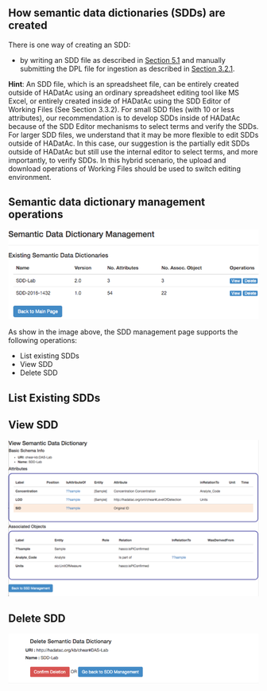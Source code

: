 ## How semantic data dictionaries (SDDs) are created

There is one way of creating an SDD: 

* by writing an SDD file as described in [Section 5.1](https://github.com/paulopinheiro1234/hadatac/wiki/5.1.-Deployment-Specification-(DPL)) and manually submitting the DPL file for ingestion as described in [Section 3.2.1]( https://github.com/paulopinheiro1234/hadatac/wiki/3.2.-Manage-Data-File-Ingestion#321-manual-submission-of-data-file-for-ingestion). 

__Hint__: An SDD file, which is an spreadsheet file, can be entirely created outside of HADatAc using an ordinary spreadsheet editing tool like MS Excel, or entirely created inside of HADatAc using the SDD Editor of Working Files (See Section 3.3.2). For small SDD files (with 10 or less attributes), our recommendation is to develop SDDs inside of HADatAc because of the SDD Editor mechanisms to select terms and verify the SDDs. For larger SDD files, we understand that it may be more flexible to edit SDDs outside of HADatAc. In this case, our suggestion is the partially edit SDDs outside of HADatAc but still use the internal editor to select terms, and more importantly, to verify SDDs. In this hybrid scenario, the upload and download operations of Working Files should be used to switch editing environment.   

## Semantic data dictionary management operations

![](https://raw.githubusercontent.com/paulopinheiro1234/hadatac-screenshots/master/Sec3/SDDManagement001.png)

As show in the image above, the SDD management page supports the following operations:

* List existing SDDs
* View SDD
* Delete SDD

## List Existing SDDs

## View SDD

![](https://raw.githubusercontent.com/paulopinheiro1234/hadatac-screenshots/master/Sec3/SDDManagement002.png)


## Delete SDD

![](https://raw.githubusercontent.com/paulopinheiro1234/hadatac-screenshots/master/Sec3/SDDManagement003.png)


